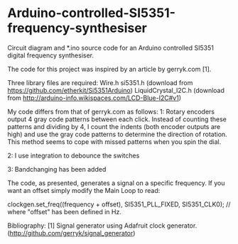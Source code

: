 # Arduino-controlled-SI5351-frequency-synthesiser
Circuit diagram and *.ino source code for an Arduino controlled SI5351 digital frequency synthesiser. 

The code for this project was inspired by an article by gerryk.com [1].

Three library files are required:
Wire.h
si5351.h (download from https://github.com/etherkit/Si5351Arduino)
LiquidCrystal_I2C.h (download from http://arduino-info.wikispaces.com/LCD-Blue-I2C#v1)
  
My code differs from that of gerryk.com as follows:
1: Rotary encoders output 4 gray code patterns between each click. Instead of counting these patterns and
dividing by 4, I count the indents (both encoder outputs are high) and use the gray code patterns to 
determine the direction of rotation. This method seems to cope with missed patterns when you spin the dial.

2: I use integration to debounce the switches

3: Bandchanging has been added

The code, as presented, generates a signal on a specific frequency. If you want an offset simply modify the 
Main Loop to read:

clockgen.set_freq((frequency + offset), SI5351_PLL_FIXED, SI5351_CLK0); // where "offset" has been defined in Hz.

Bibliography:
[1] Signal generator using Adafruit clock generator. (http://github.com/gerryk/signal_generator)
